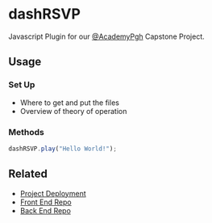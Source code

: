 # dashRSVP

Javascript Plugin for our [@AcademyPgh](https://github.com/AcademyPgh) Capstone Project.

## Usage

### Set Up

- Where to get and put the files
- Overview of theory of operation

### Methods

```javascript
dashRSVP.play("Hello World!");
```

## Related

- [Project Deployment](https://taslater.github.io/Dash-Reader-Frontend/)
- [Front End Repo](https://github.com/taslater/Dash-Reader-Frontend)
- [Back End Repo](https://github.com/SpenserMG/Reading-Assistance)
